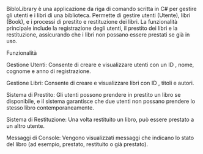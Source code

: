 BibloLibrary è una applicazione da riga di comando scritta in C# per gestire gli utenti e i libri di una biblioteca. Permette di gestire utenti (Utente), libri (Book), e i processi di prestito e restituzione dei libri. 
La funzionalità principale include la registrazione degli utenti, il prestito dei libri e la restituzione, assicurando che i libri non possano essere prestati se già in uso.

Funzionalità

Gestione Utenti: Consente di creare e visualizzare utenti con un ID , nome, cognome e anno di registrazione.

Gestione Libri: Consente di creare e visualizzare libri con ID , titoli e autori.

Sistema di Prestito: Gli utenti possono prendere in prestito un libro se disponibile, e il sistema garantisce che due utenti non possano prendere lo stesso libro contemporaneamente.

Sistema di Restituzione: Una volta restituito un libro, può essere prestato a un altro utente.

Messaggi di Console: Vengono visualizzati messaggi che indicano lo stato del libro (ad esempio, prestato, restituito o già prestato).
